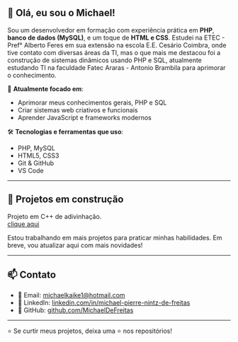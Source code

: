 ## 👋 Olá, eu sou o Michael!

Sou um desenvolvedor em formação com experiência prática em **PHP**, **banco de dados (MySQL)**, e um toque de **HTML e CSS**. Estudei na ETEC - Pref° Alberto Feres em sua extensão na escola E.E. Cesário Coimbra, onde tive contato com diversas áreas da TI, mas o que mais me destacou foi a construção de sistemas dinâmicos usando PHP e SQL, atualmente estudando TI na faculdade Fatec Araras - Antonio Brambila para aprimorar o conhecimento.

🚀 **Atualmente focado em**:
- Aprimorar meus conhecimentos gerais, PHP e SQL
- Criar sistemas web criativos e funcionais
- Aprender JavaScript e frameworks modernos

🛠️ **Tecnologias e ferramentas que uso**:
- PHP, MySQL  
- HTML5, CSS3  
- Git & GitHub  
- VS Code

---

## 🧱 Projetos em construção
Projeto em C++ de adivinhação.  
[clique aqui](https://github.com/MichaelDeFreitas/Adivinha-o)

Estou trabalhando em mais projetos para praticar minhas habilidades. Em breve, vou atualizar aqui com mais novidades!

---

## 📫 Contato

- 📧 Email: [michaelkaike1@hotmail.com](mailto:michaelkaike1@hotmail.com)  
- 💼 LinkedIn: [linkedin.com/in/michael-pierre-nintz-de-freitas](https://br.linkedin.com/in/michael-pierre-nintz-de-freitas-55580328b)  
- 🐙 GitHub: [github.com/MichaelDeFreitas](https://github.com/MichaelDeFreitas)

---

⭐ Se curtir meus projetos, deixa uma ⭐ nos repositórios!
